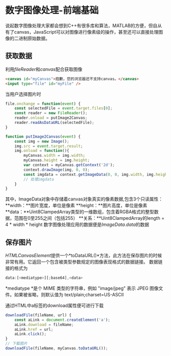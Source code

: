 # 数字图像处理-前端基础
说起数字图像处理大家都会想到C++有很多库和算法，MATLAB的方便，但自从有了canvas，JavaScript可以对图像进行像素级的操作，甚至还可以直接处理图像的二进制原始数据。

## 获取数据
利用*fileReader*和*canvas*配合获取图像
```html
<canvas id="myCanvas">抱歉，您的浏览器还不支持canvas。</canvas>
<input type="file" id="myFile" />
```  

当用户选择图片时
```js
file.onchange = function(event) {
    const selectedFile = event.target.files[0];
    const reader = new FileReader();
    reader.onload = putImage2Canvas;
    reader.readAsDataURL(selectedFile);
}

function putImage2Canvas(event) {
    const img = new Image();
    img.src = event.target.result;
    img.onload = function(){
        myCanvas.width = img.width;
        myCanvas.height = img.height;
        var context = myCanvas.getContext('2d');
        context.drawImage(img, 0, 0);
        const imgdata = context.getImageData(0, 0, img.width, img.height);
        // 处理imgdata
    }
}
```  
其中，ImageData对象中存储着canvas对象真实的像素数据,包含3个只读属性：
**width：**图片宽度，单位是像素
**height：**图片高度，单位是像素
**data：**Uint8ClampedArray类型的一维数组，包含着RGBA格式的整型数据，范围在0至255之间（包括255）
**关系：**Uint8ClampedArray的length = 4 * width * height
数字图像处理应用的数据便是*ImageData.data*的数据

## 保存图片
*HTMLCanvasElement*提供一个*toDataURL()*方法，此方法在保存图片的时候非常有用。它返回一个包含被类型参数规定的图像表现格式的数据链接。
数据链接的格式为
```js
data:[<mediatype>][;base64],<data>
```  
*mediatype *是个 MIME 类型的字符串，例如 "image/jpeg" 表示 JPEG 图像文件。如果被省略，则默认值为 text/plain;charset=US-ASCII

通过HTML中a标签的download属性便可进行下载
```js
downloadFile(fileName, url) {
    const aLink = document.createElement('a');
    aLink.download = fileName;
    aLink.href = url;
    aLink.click();
}
// 下载图片
downloadFile(fileName, myCanvas.toDataURL());
```  



